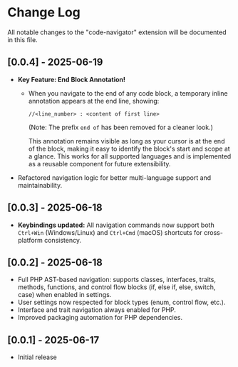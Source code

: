 # Change Log

All notable changes to the "code-navigator" extension will be documented in this file.

## [0.0.4] - 2025-06-19

- **Key Feature: End Block Annotation!**

  - When you navigate to the end of any code block, a temporary inline annotation appears at the end line, showing:

    `//<line_number> : <content of first line>`

    (Note: The prefix `end of` has been removed for a cleaner look.)

    This annotation remains visible as long as your cursor is at the end of the block, making it easy to identify the block's start and scope at a glance. This works for all supported languages and is implemented as a reusable component for future extensibility.

- Refactored navigation logic for better multi-language support and maintainability.

## [0.0.3] - 2025-06-18

- **Keybindings updated:** All navigation commands now support both `Ctrl+Win` (Windows/Linux) and `Ctrl+Cmd` (macOS) shortcuts for cross-platform consistency.

## [0.0.2] - 2025-06-18

- Full PHP AST-based navigation: supports classes, interfaces, traits, methods, functions, and control flow blocks (if, else if, else, switch, case) when enabled in settings.
- User settings now respected for block types (enum, control flow, etc.).
- Interface and trait navigation always enabled for PHP.
- Improved packaging automation for PHP dependencies.

## [0.0.1] - 2025-06-17

- Initial release
